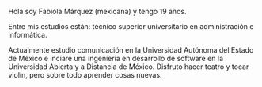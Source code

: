 Hola soy Fabiola Márquez (mexicana) y tengo 19 años.

Entre mis estudios están: técnico superior universitario en administración e informática.

Actualmente estudio comunicación en la Universidad Autónoma del Estado de México 
e inciaré una ingenieria en desarrollo de software en la Universidad Abierta y a Distancia de México.
Disfruto hacer teatro y tocar violín, pero sobre todo aprender cosas nuevas.

